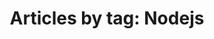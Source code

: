---
layout: blog_by_tag
title: 'Articles by tag: Nodejs'
tag: nodejs
permalink: /blog/tag/nodejs/
---